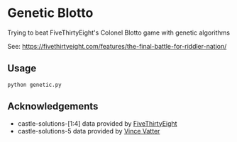 # Genetic Blotto
Trying to beat FiveThirtyEight's Colonel Blotto game with genetic algorithms

See: https://fivethirtyeight.com/features/the-final-battle-for-riddler-nation/

## Usage
`python genetic.py`

## Acknowledgements
- castle-solutions-[1:4] data provided by [FiveThirtyEight](https://github.com/fivethirtyeight/data/tree/master/riddler-castles)
- castle-solutions-5 data provided by [Vince Vatter](https://github.com/vvatter/riddler-castles)
